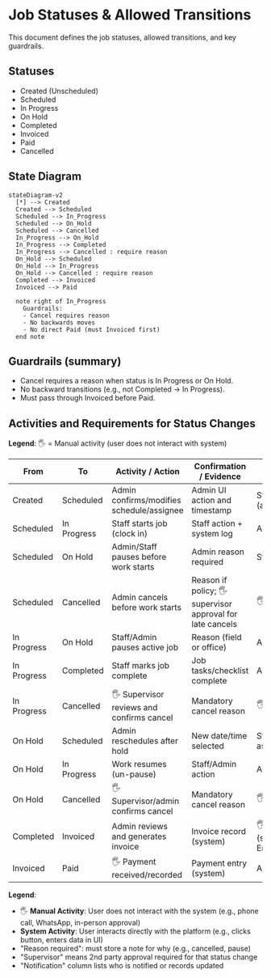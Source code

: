 # Job Statuses & Allowed Transitions

This document defines the job statuses, allowed transitions, and key guardrails.

## Statuses
- Created (Unscheduled)
- Scheduled
- In Progress
- On Hold
- Completed
- Invoiced
- Paid
- Cancelled

## State Diagram

```mermaid
stateDiagram-v2
  [*] --> Created
  Created --> Scheduled
  Scheduled --> In_Progress
  Scheduled --> On_Hold
  Scheduled --> Cancelled
  In_Progress --> On_Hold
  In_Progress --> Completed
  In_Progress --> Cancelled : require reason
  On_Hold --> Scheduled
  On_Hold --> In_Progress
  On_Hold --> Cancelled : require reason
  Completed --> Invoiced
  Invoiced --> Paid

  note right of In_Progress
    Guardrails:
    - Cancel requires reason
    - No backwards moves
    - No direct Paid (must Invoiced first)
  end note
```

## Guardrails (summary)
- Cancel requires a reason when status is In Progress or On Hold.
- No backward transitions (e.g., not Completed → In Progress).
- Must pass through Invoiced before Paid.

## Activities and Requirements for Status Changes

**Legend**: 🖐️ = Manual activity (user does not interact with system)

| From            | To           | Activity / Action                          | Confirmation / Evidence         | Notification          |
|-----------------|--------------|--------------------------------------------|--------------------------------|-----------------------|
| Created         | Scheduled    | Admin confirms/modifies schedule/assignee  | Admin UI action and timestamp  | Staff (assignment)
| Scheduled       | In Progress  | Staff starts job (clock in)                | Staff action + system log      | Admin (timeline)
| Scheduled       | On Hold      | Admin/Staff pauses before work starts      | Admin reason required          | Staff, Admin
| Scheduled       | Cancelled    | Admin cancels before work starts           | Reason if policy; 🖐️ supervisor approval for late cancels | 🖐️ Staff, Admin
| In Progress     | On Hold      | Staff/Admin pauses active job              | Reason (field or office)       | Admin, Staff
| In Progress     | Completed    | Staff marks job complete                   | Job tasks/checklist complete   | Admin (timeline)
| In Progress     | Cancelled    | 🖐️ Supervisor reviews and confirms cancel | Mandatory cancel reason        | 🖐️ Staff, Admin
| On Hold         | Scheduled    | Admin reschedules after hold               | New date/time selected         | Staff (new assignment)
| On Hold         | In Progress  | Work resumes (un-pause)                    | Staff/Admin action             | Admin (timeline)
| On Hold         | Cancelled    | 🖐️ Supervisor/admin confirms cancel       | Mandatory cancel reason        | 🖐️ Staff, Admin
| Completed       | Invoiced     | Admin reviews and generates invoice        | Invoice record (system)        | 🖐️ Customer (send via Email/WhatsApp)
| Invoiced        | Paid         | 🖐️ Payment received/recorded              | Payment entry (system)         | Admin, Finance

**Legend**:
- 🖐️ **Manual Activity**: User does not interact with the system (e.g., phone call, WhatsApp, in-person approval)
- **System Activity**: User interacts directly with the platform (e.g., clicks button, enters data in UI)
- "Reason required": must store a note for why (e.g., cancelled, pause)
- "Supervisor" means 2nd party approval required for that status change
- "Notification" column lists who is notified or records updated
